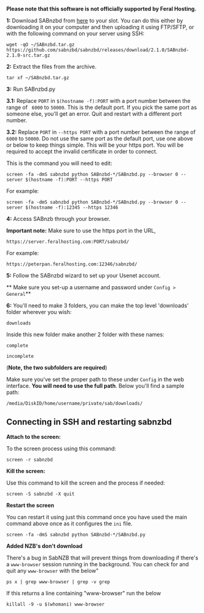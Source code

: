
**Please note that this software is not officially supported by Feral Hosting.**

**1:** Download SABnzbd from [here](http://sabnzbd.org/download/) to your slot. You can do this either by downloading it on your computer and then uploading it using FTP/SFTP, or with the following command on your server using SSH:

~~~
wget -qO ~/SABnzbd.tar.gz https://github.com/sabnzbd/sabnzbd/releases/download/2.1.0/SABnzbd-2.1.0-src.tar.gz
~~~

**2:** Extract the files from the archive.

~~~
tar xf ~/SABnzbd.tar.gz
~~~

**3:** Run SABnzbd.py

**3.1:** Replace `PORT` in `$(hostname -f):PORT` with a port number between the range of ` 6000` to `50000`. This is the default port. If you pick the same port as someone else, you'll get an error.  Quit and restart with a different port number.

**3.2:** Replace `PORT` in `--https PORT` with a port number between the range of ` 6000` to `50000`. Do not use the same port as the default port, use one above or below to keep things simple. This will be your https port. You will be required to accept the invalid certificate in order to connect.

This is the command you will need to edit:

~~~
screen -fa -dmS sabnzbd python SABnzbd-*/SABnzbd.py --browser 0 --server $(hostname -f):PORT --https PORT
~~~

For example:

~~~
screen -fa -dmS sabnzbd python SABnzbd-*/SABnzbd.py --browser 0 --server $(hostname -f):12345 --https 12346
~~~

**4:** Access SABnzb through your browser.

**Important note:** Make sure to use the https port in the URL,

~~~
https://server.feralhosting.com:PORT/sabnzbd/
~~~

For example:

~~~
https://peterpan.feralhosting.com:12346/sabnzbd/
~~~

**5:** Follow the SABnzbd wizard to set up your Usenet account.

** Make sure you set-up a username and password under `Config > General`**

**6:**  You'll need to make 3 folders, you can make the top level 'downloads' folder wherever you wish:

~~~
downloads
~~~

Inside this new folder make another 2 folder with these names:

~~~
complete
~~~

~~~
incomplete
~~~

(**Note, the two subfolders are required**)

Make sure you've set the proper path to these under `Config` in the web interface. **You will need to use the full path**. Below you'll find a sample path:

~~~
/media/DiskID/home/username/private/sab/downloads/
~~~

Connecting in SSH and restarting sabnzbd
----

**Attach to the screen:**

To the screen process using this command:

~~~
screen -r sabnzbd
~~~

**Kill the screen:**

Use this command to kill the screen and the process if needed:

~~~
screen -S sabnzbd -X quit
~~~

**Restart  the screen**

You can restart it using just this command once you have used the main command above once as it configures the `ini` file.

~~~
screen -fa -dmS sabnzbd python SABnzbd-*/SABnzbd.py
~~~

**Added NZB's don't download**

There's a bug in SabNZB that will prevent things from downloading if there's a `www-browser` session running in the background. You can check for and quit any `www-browser` with the below"

~~~
ps x | grep www-browser | grep -v grep
~~~

If this returns a line containing "www-browser" run the below

~~~
killall -9 -u $(whomani) www-browser
~~~




